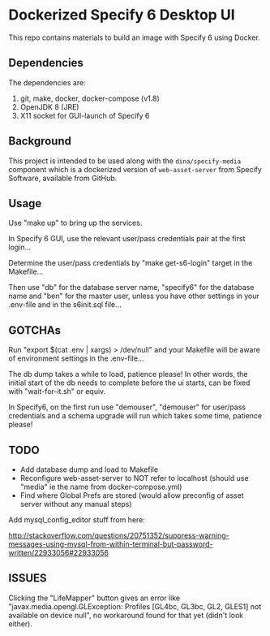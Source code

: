 # Dockerized Specify 6 Desktop UI

This repo contains materials to build an image with Specify 6 using Docker.

## Dependencies

The dependencies are:

1. git, make, docker, docker-compose (v1.8)
1. OpenJDK 8 (JRE)
1. X11 socket for GUI-launch of Specify 6

## Background

This project is intended to be used along with the `dina/specify-media` component which is a dockerized version of `web-asset-server` from Specify Software, available from GitHub.

## Usage

Use "make up" to bring up the services.

In Specify 6 GUI, use the relevant user/pass credentials pair at the first login...

Determine the user/pass credentials by "make get-s6-login" target in the Makefile...

Then use "db" for the database server name, "specify6" for the database name and "ben" for the master user, unless you have other settings in your .env-file and in the s6init.sql file...

## GOTCHAs

Run "export $(cat .env | xargs) > /dev/null" and your Makefile will be aware of environment settings in the .env-file...

The db dump takes a while to load, patience please! In other words, the initial start of the db needs to complete before the ui starts, can be fixed with "wait-for-it.sh" or equiv.

In Specify6, on the first run use "demouser", "demouser" for user/pass credentials and a schema upgrade will run which takes some time, patience please!

## TODO

- Add database dump and load to Makefile
- Reconfigure web-asset-server to NOT refer to localhost (should use "media" ie the name from docker-compose.yml)
- Find where Global Prefs are stored (would allow preconfig of asset server without any manual steps)

Add mysql_config_editor stuff from here:

http://stackoverflow.com/questions/20751352/suppress-warning-messages-using-mysql-from-within-terminal-but-password-written/22933056#22933056

## ISSUES

Clicking the "LifeMapper" button gives an error like "javax.media.opengl.GLException: Profiles [GL4bc, GL3bc, GL2, GLES1] not available on device null", no workaround found for that yet (didn't look either).

